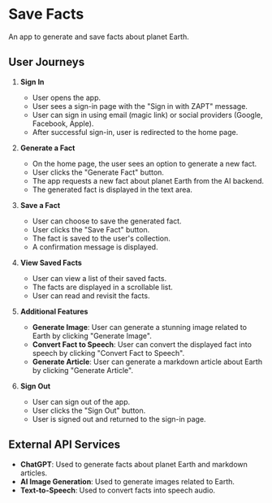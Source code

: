 # Save Facts

An app to generate and save facts about planet Earth.

## User Journeys

1. **Sign In**

   - User opens the app.
   - User sees a sign-in page with the "Sign in with ZAPT" message.
   - User can sign in using email (magic link) or social providers (Google, Facebook, Apple).
   - After successful sign-in, user is redirected to the home page.

2. **Generate a Fact**

   - On the home page, the user sees an option to generate a new fact.
   - User clicks the "Generate Fact" button.
   - The app requests a new fact about planet Earth from the AI backend.
   - The generated fact is displayed in the text area.

3. **Save a Fact**

   - User can choose to save the generated fact.
   - User clicks the "Save Fact" button.
   - The fact is saved to the user's collection.
   - A confirmation message is displayed.

4. **View Saved Facts**

   - User can view a list of their saved facts.
   - The facts are displayed in a scrollable list.
   - User can read and revisit the facts.

5. **Additional Features**

   - **Generate Image**: User can generate a stunning image related to Earth by clicking "Generate Image".
   - **Convert Fact to Speech**: User can convert the displayed fact into speech by clicking "Convert Fact to Speech".
   - **Generate Article**: User can generate a markdown article about Earth by clicking "Generate Article".

6. **Sign Out**

   - User can sign out of the app.
   - User clicks the "Sign Out" button.
   - User is signed out and returned to the sign-in page.

## External API Services

- **ChatGPT**: Used to generate facts about planet Earth and markdown articles.
- **AI Image Generation**: Used to generate images related to Earth.
- **Text-to-Speech**: Used to convert facts into speech audio.

